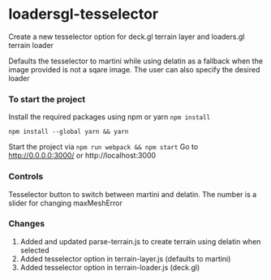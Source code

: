 # loadersgl-tesselector

Create a new tesselector option for deck.gl terrain layer and loaders.gl terrain loader

Defaults the tesselector to martini while using delatin as a fallback when the image provided is not a sqare image. The user can also specify the desired loader

### To start the project

Install the required packages using npm or yarn
`npm install`

`npm install --global yarn && yarn`

Start the project via
`npm run webpack && npm start`
Go to http://0.0.0.0:3000/ or http://localhost:3000

### Controls

Tesselector button to switch between martini and delatin.
The number is a slider for changing maxMeshError

### Changes

1. Added and updated parse-terrain.js to create terrain using delatin when selected
2. Added tesselector option in terrain-layer.js (defaults to martini)
3. Added tesselector option in terrain-loader.js (deck.gl)
